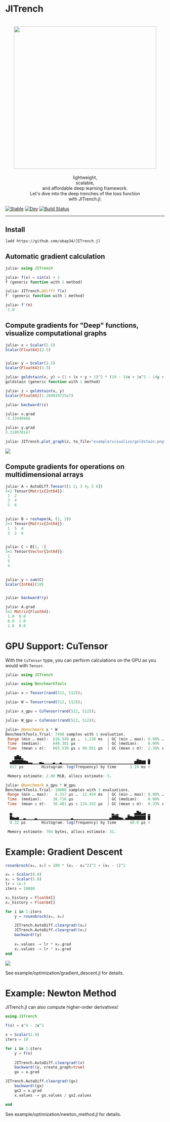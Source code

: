 # JITrench


<h1 align="center">
  <img src=https://cdn.discordapp.com/attachments/810478331790491681/855768153913425930/unknown.png  width=450><br/>
</h1>
<p align="center">lightweight, <br>scalable, <br>and affordable deep learning framework.<br>Let's dive into the deep trenches of the loss function <br>with JITrench.jl.</b></p>

[![Stable](https://img.shields.io/badge/docs-stable-blue.svg)](https://abap34.github.io/JITrench.jl/stable)
[![Dev](https://img.shields.io/badge/docs-dev-blue.svg)](https://abap34.github.io/JITrench.jl/dev)
[![Build Status](https://travis-ci.com/abap34/JITrench.jl.svg?branch=master)](https://travis-ci.com/abap34/JITrench.jl)


---

## Install
```
]add https://github.com/abap34/JITrench.jl
```

## Automatic gradient calculation


```julia                                                 
julia> using JITrench

julia> f(x) = sin(x) + 1
f (generic function with 1 method)

julia> JITrench.@diff! f(x)
f′ (generic function with 1 method)

julia> f′(π)
-1.0
```


## Compute gradients for "Deep" functions, visualize computational graphs

```julia
julia> x = Scalar(2.5)
Scalar{Float64}(2.5) 


julia> y = Scalar(3.5)
Scalar{Float64}(3.5) 

julia> goldstain(x, y) = (1 + (x + y + 1)^2 * (19 - 14x + 3x^2 - 14y + 6x*y + 3y^2)) *  (30 + (2x - 3y)^2 * (18 - 32x + 12x^2 + 48y - 36x*y + 27*y^2))
goldstain (generic function with 1 method)

julia> z = goldstain(x, y)
Scalar{Float64}(1.260939725e7) 

julia> backward!(z)

julia> x.grad
-5.324409e6

julia> y.grad
3.3109701e7

julia> JITrench.plot_graph(z, to_file="example/visualize/goldstain.png")
```

![](example/visualize/goldstain.png)

## Compute gradients for operations on multidimensional arrays


```julia
julia> A = AutoDiff.Tensor([1 2; 3 4; 5 6])
3×2 Tensor{Matrix{Int64}}: 
 1  2
 3  4
 5  6 
 

julia> B = reshape(A, (2, 3))
2×3 Tensor{Matrix{Int64}}: 
 1  5  4
 3  2  6 
 

julia> C = B[1, :]
3×1 Tensor{Vector{Int64}}: 
 1
 5
 4 
 

julia> y = sum(C)
Scalar{Int64}(10) 


julia> backward!(y)

julia> A.grad
3×2 Matrix{Float64}:
 1.0  0.0
 0.0  1.0
 1.0  0.0
```

# GPU Support: CuTensor

With the `CuTensor` type, you can perform calculations on the GPU as you would with `Tensor`.

```julia
julia> using JITrench

julia> using BenchmarkTools

julia> x = Tensor(rand(512, 512));

julia> W = Tensor(rand(512, 512));

julia> x_gpu = CuTensor(rand(512, 512));

julia> W_gpu = CuTensor(rand(512, 512));

julia> @benchmark x * W
BenchmarkTools.Trial: 7490 samples with 1 evaluation.
 Range (min … max):  616.548 μs …  1.238 ms  ┊ GC (min … max): 0.00% … 47.29%
 Time  (median):     649.301 μs              ┊ GC (median):    0.00%
 Time  (mean ± σ):   665.530 μs ± 90.051 μs  ┊ GC (mean ± σ):  2.36% ±  7.64%

    ▆█▆▂                                                  ▁    ▁
  ▄▇████▇▆▃▃▁▁▁▄▃▁▁▁▁▃▁▁▃▁▁▁▁▁▁▁▁▁▁▁▁▁▁▁▁▁▁▁▁▁▁▁▁▁▁▁▁▁▁▁▁▆██▇▇ █
  617 μs        Histogram: log(frequency) by time      1.19 ms <

 Memory estimate: 2.00 MiB, allocs estimate: 5.

julia> @benchmark x_gpu * W_gpu
BenchmarkTools.Trial: 10000 samples with 3 evaluations.
 Range (min … max):   8.317 μs …  12.454 ms  ┊ GC (min … max): 0.00% … 10.13%
 Time  (median):     38.716 μs               ┊ GC (median):    0.00%
 Time  (mean ± σ):   38.481 μs ± 124.332 μs  ┊ GC (mean ± σ):  0.33% ±  0.10%

  ▄                                            ▃▁▂    ▁  ▄█▆▃▄ ▂
  █▅▄▅▁▁▃▁▁▁▁▃▁▁▁▁▁▁▁▁▁▁▁▁▁▁▁▃▁▁▁▁▁▁▁▁▁▁▁▁▁▁▁▁▄███▅▄▁▄█▇▆█████ █
  8.32 μs       Histogram: log(frequency) by time      40.6 μs <

 Memory estimate: 704 bytes, allocs estimate: 31.
```




# Example: Gradient Descent

```julia
rosenbrock(x₀, x₁) = 100 * (x₁ - x₀^2)^2 + (x₀ - 1)^2

x₀ = Scalar(0.0)
x₁ = Scalar(5.0)
lr = 1e-3
iters = 10000

x₀_history = Float64[]
x₁_history = Float64[]

for i in 1:iters    
    y = rosenbrock(x₀, x₁)

    JITrench.AutoDiff.cleargrad!(x₀)
    JITrench.AutoDiff.cleargrad!(x₁)
    backward!(y)
    
    x₀.values -= lr * x₀.grad
    x₁.values -= lr * x₁.grad
end
```

![](example/visualize/gradient_decent.gif)

See example/optimization/gradient_descent.jl for details.

# Example: Newton Method

JITrench.jl can also compute higher-order derivatives!

```julia
using JITrench

f(x) = x^4 - 2x^2

x = Scalar(2.0)
iters = 10

for i in 1:iters    
    y = f(x)
    
    JITrench.AutoDiff.cleargrad!(x)
    backward!(y, create_graph=true)
    gx = x.grad

JITrench.AutoDiff.cleargrad!(gx)
    backward!(gx)
    gx2 = x.grad
    x.values -= gx.values / gx2.values

end
```

See example/optimization/newton_method.jl for details.